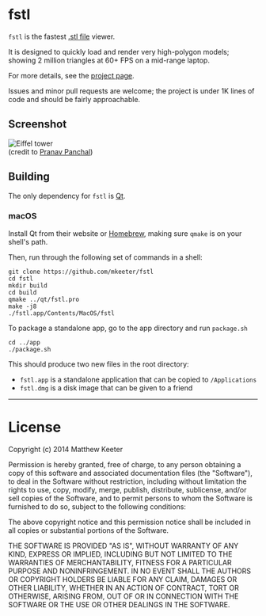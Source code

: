 # fstl

`fstl` is the fastest [.stl file](http://en.wikipedia.org/wiki/STL_\(file_format\)) viewer.

It is designed to quickly load and render very high-polygon models;
showing 2 million triangles at 60+ FPS on a mid-range laptop.

For more details, see the [project page](http://mattkeeter.com/projects/fstl).

Issues and minor pull requests are welcome;
the project is under 1K lines of code and should be fairly approachable.

## Screenshot
![Eiffel tower](http://mattkeeter.com/projects/fstl/eiffel.png)  
(credit to [Pranav Panchal](https://grabcad.com/pranav.panchal))

## Building

The only dependency for `fstl` is [Qt](https://www.qt.io).

### macOS

Install Qt from their website or [Homebrew](brew.sh),
making sure `qmake` is on your shell's path.

Then, run through the following set of commands in a shell:
```
git clone https://github.com/mkeeter/fstl
cd fstl
mkdir build
cd build
qmake ../qt/fstl.pro
make -j8
./fstl.app/Contents/MacOS/fstl
```

To package a standalone app, go to the app directory and run `package.sh`

```
cd ../app
./package.sh
```

This should produce two new files in the root directory:
- `fstl.app` is a standalone application that can be copied to `/Applications`
- `fstl.dmg` is a disk image that can be given to a friend

--------------------------------------------------------------------------------

# License

Copyright (c) 2014 Matthew Keeter

Permission is hereby granted, free of charge, to any person obtaining a copy of this software and associated documentation files (the "Software"), to deal in the Software without restriction, including without limitation the rights to use, copy, modify, merge, publish, distribute, sublicense, and/or sell copies of the Software, and to permit persons to whom the Software is furnished to do so, subject to the following conditions:

The above copyright notice and this permission notice shall be included in all copies or substantial portions of the Software.

THE SOFTWARE IS PROVIDED "AS IS", WITHOUT WARRANTY OF ANY KIND, EXPRESS OR IMPLIED, INCLUDING BUT NOT LIMITED TO THE WARRANTIES OF MERCHANTABILITY, FITNESS FOR A PARTICULAR PURPOSE AND NONINFRINGEMENT. IN NO EVENT SHALL THE AUTHORS OR COPYRIGHT HOLDERS BE LIABLE FOR ANY CLAIM, DAMAGES OR OTHER LIABILITY, WHETHER IN AN ACTION OF CONTRACT, TORT OR OTHERWISE, ARISING FROM, OUT OF OR IN CONNECTION WITH THE SOFTWARE OR THE USE OR OTHER DEALINGS IN THE SOFTWARE.
